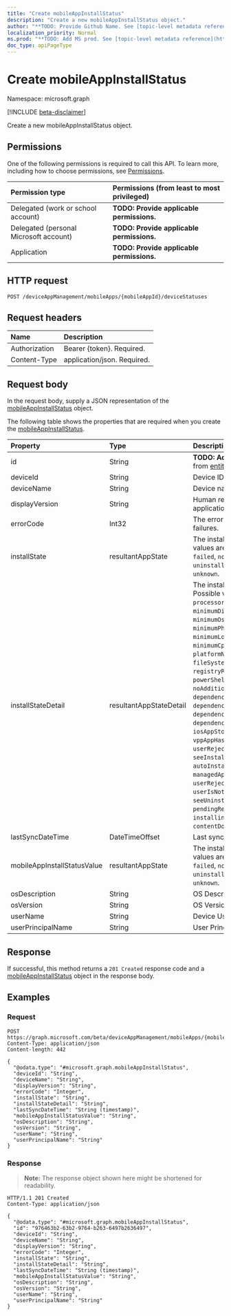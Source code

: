 ```yaml
---
title: "Create mobileAppInstallStatus"
description: "Create a new mobileAppInstallStatus object."
author: "**TODO: Provide Github Name. See [topic-level metadata reference](https://msgo.azurewebsites.net/add/document/guidelines/metadata.html#topic-level-metadata)**"
localization_priority: Normal
ms.prod: "**TODO: Add MS prod. See [topic-level metadata reference](https://msgo.azurewebsites.net/add/document/guidelines/metadata.html#topic-level-metadata)**"
doc_type: apiPageType
---
```


# Create mobileAppInstallStatus
Namespace: microsoft.graph

[!INCLUDE [beta-disclaimer](../../includes/beta-disclaimer.md)]

Create a new mobileAppInstallStatus object.

## Permissions
One of the following permissions is required to call this API. To learn more, including how to choose permissions, see [Permissions](/graph/permissions-reference).

|Permission type|Permissions (from least to most privileged)|
|:---|:---|
|Delegated (work or school account)|**TODO: Provide applicable permissions.**|
|Delegated (personal Microsoft account)|**TODO: Provide applicable permissions.**|
|Application|**TODO: Provide applicable permissions.**|

## HTTP request

<!-- {
  "blockType": "ignored"
}
-->
``` http
POST /deviceAppManagement/mobileApps/{mobileAppId}/deviceStatuses
```

## Request headers
|Name|Description|
|:---|:---|
|Authorization|Bearer {token}. Required.|
|Content-Type|application/json. Required.|

## Request body
In the request body, supply a JSON representation of the [mobileAppInstallStatus](../resources/mobileappinstallstatus.md) object.

The following table shows the properties that are required when you create the [mobileAppInstallStatus](../resources/mobileappinstallstatus.md).

|Property|Type|Description|
|:---|:---|:---|
|id|String|**TODO: Add Description** Inherited from [entity](../resources/entity.md)|
|deviceId|String|Device ID|
|deviceName|String|Device name|
|displayVersion|String|Human readable version of the application|
|errorCode|Int32|The error code for install or uninstall failures.|
|installState|resultantAppState|The install state of the app. Possible values are: `notApplicable`, `installed`, `failed`, `notInstalled`, `uninstallFailed`, `pendingInstall`, `unknown`.|
|installStateDetail|resultantAppStateDetail|The install state detail of the app. Possible values are: `processorArchitectureNotApplicable`, `minimumDiskSpaceNotMet`, `minimumOsVersionNotMet`, `minimumPhysicalMemoryNotMet`, `minimumLogicalProcessorCountNotMet`, `minimumCpuSpeedNotMet`, `platformNotApplicable`, `fileSystemRequirementNotMet`, `registryRequirementNotMet`, `powerShellScriptRequirementNotMet`, `noAdditionalDetails`, `dependencyFailedToInstall`, `dependencyWithRequirementsNotMet`, `dependencyPendingReboot`, `dependencyWithAutoInstallDisabled`, `iosAppStoreUpdateFailedToInstall`, `vppAppHasUpdateAvailable`, `userRejectedUpdate`, `seeInstallErrorCode`, `autoInstallDisabled`, `managedAppNoLongerPresent`, `userRejectedInstall`, `userIsNotLoggedIntoAppStore`, `seeUninstallErrorCode`, `pendingReboot`, `installingDependencies`, `contentDownloaded`.|
|lastSyncDateTime|DateTimeOffset|Last sync date time|
|mobileAppInstallStatusValue|resultantAppState|The install state of the app. Possible values are: `notApplicable`, `installed`, `failed`, `notInstalled`, `uninstallFailed`, `pendingInstall`, `unknown`.|
|osDescription|String|OS Description|
|osVersion|String|OS Version|
|userName|String|Device User Name|
|userPrincipalName|String|User Principal Name|



## Response

If successful, this method returns a `201 Created` response code and a [mobileAppInstallStatus](../resources/mobileappinstallstatus.md) object in the response body.

## Examples

### Request
<!-- {
  "blockType": "request",
  "name": "create_mobileappinstallstatus_from_"
}
-->
``` http
POST https://graph.microsoft.com/beta/deviceAppManagement/mobileApps/{mobileAppId}/deviceStatuses
Content-Type: application/json
Content-length: 442

{
  "@odata.type": "#microsoft.graph.mobileAppInstallStatus",
  "deviceId": "String",
  "deviceName": "String",
  "displayVersion": "String",
  "errorCode": "Integer",
  "installState": "String",
  "installStateDetail": "String",
  "lastSyncDateTime": "String (timestamp)",
  "mobileAppInstallStatusValue": "String",
  "osDescription": "String",
  "osVersion": "String",
  "userName": "String",
  "userPrincipalName": "String"
}
```


### Response
>**Note:** The response object shown here might be shortened for readability.
<!-- {
  "blockType": "response",
  "truncated": true,
  "@odata.type": "microsoft.graph.mobileAppInstallStatus"
}
-->
``` http
HTTP/1.1 201 Created
Content-Type: application/json

{
  "@odata.type": "#microsoft.graph.mobileAppInstallStatus",
  "id": "976463b2-63b2-9764-b263-6497b2636497",
  "deviceId": "String",
  "deviceName": "String",
  "displayVersion": "String",
  "errorCode": "Integer",
  "installState": "String",
  "installStateDetail": "String",
  "lastSyncDateTime": "String (timestamp)",
  "mobileAppInstallStatusValue": "String",
  "osDescription": "String",
  "osVersion": "String",
  "userName": "String",
  "userPrincipalName": "String"
}
```

